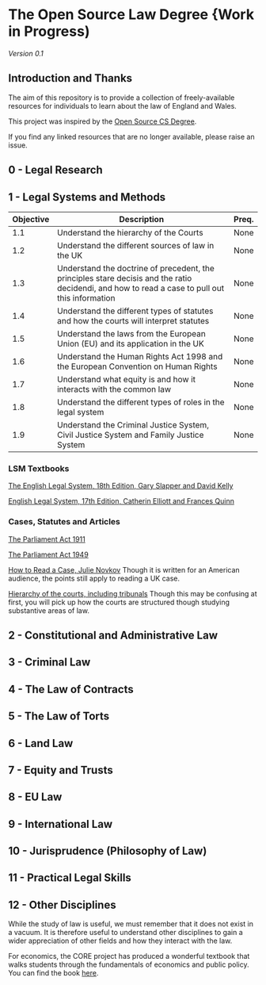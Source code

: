 # The Open Source Law Degree {Work in Progress)

_Version 0.1_

## Introduction and Thanks

The aim of this repository is to provide a collection of freely-available resources for individuals to learn about the law of England and Wales.

This project was inspired by the [Open Source CS Degree](https://github.com/ForrestKnight/open-source-cs).

If you find any linked resources that are no longer available, please raise an issue.

## 0 - Legal Research

## 1 - Legal Systems and Methods


| Objective | Description | Preq. |
| --- | --- | ---|
| 1.1 | Understand the hierarchy of the Courts | None |
| 1.2 | Understand the different sources of law in the UK | None|
| 1.3 | Understand the doctrine of precedent, the principles stare decisis and the ratio decidendi, and how to read a case to pull out this information | None|
|1.4 | Understand the different types of statutes and how the courts will interpret statutes | None|
| 1.5 | Understand the laws from the European Union (EU) and its application in the UK | None |
| 1.6 | Understand the Human Rights Act 1998 and the European Convention on Human Rights | None |
| 1.7 | Understand what equity is and how it interacts with the common law | None |
| 1.8 | Understand the different types of roles in the legal system | None |
| 1.9 | Understand the Criminal Justice System, Civil Justice System and Family Justice System | None |


### LSM Textbooks

[The English Legal System, 18th Edition, Gary Slapper and David Kelly](https://b-ok.cc/book/3593966/3efe17)

[English Legal System, 17th Edition, Catherin Elliott and Frances Quinn](https://b-ok.cc/book/2858156/11ed27)

### Cases, Statutes and Articles

[The Parliament Act 1911](https://www.legislation.gov.uk/ukpga/Geo5/1-2/13/contents)

[The Parliament Act 1949](https://www.legislation.gov.uk/ukpga/Geo6/12-13-14/103/contents)

[How to Read a Case, Julie Novkov](http://www.lawprofessor.org/resources/pdf/how-to-read-a-case.pdf) Though it is written for an American audience, the points still apply to reading a UK case.

[Hierarchy of the courts, including tribunals](https://www.judiciary.uk/about-the-judiciary/the-justice-system/court-structure/) Though this may be confusing at first, you will pick up how the courts are structured though studying substantive areas of law.


## 2 - Constitutional and Administrative Law

## 3 - Criminal Law

## 4 - The Law of Contracts

## 5 - The Law of Torts

## 6 - Land Law

## 7 - Equity and Trusts

## 8 - EU Law

## 9 - International Law

## 10 - Jurisprudence (Philosophy of Law)

## 11 - Practical Legal Skills

## 12 - Other Disciplines

While the study of law is useful, we must remember that it does not exist in a vacuum. It is therefore useful to understand other disciplines to gain a wider appreciation of other fields and how they interact with the law.

For economics, the CORE project has produced a wonderful textbook that walks students through the fundamentals of economics and public policy. You can find the book [here](https://www.core-econ.org/espp/).

